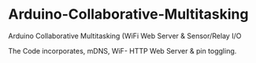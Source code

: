 # Arduino-Collaborative-Multitasking
Arduino Collaborative Multitasking (WiFi Web Server &amp; Sensor/Relay I/O 

The Code incorporates, mDNS, WiF- HTTP Web Server & pin toggling.
